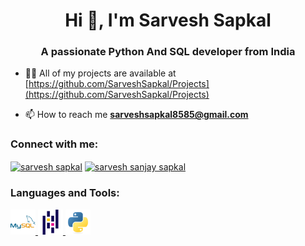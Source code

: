 <h1 align="center">Hi 👋, I'm Sarvesh Sapkal</h1>
<h3 align="center">A passionate Python And SQL developer from India</h3>

- 👨‍💻 All of my projects are available at [https://github.com/SarveshSapkal/Projects](https://github.com/SarveshSapkal/Projects)

- 📫 How to reach me **sarveshsapkal8585@gmail.com**

<h3 align="left">Connect with me:</h3>
<p align="left">
<a href="https://linkedin.com/in/sarvesh sapkal" target="blank"><img align="center" src="https://raw.githubusercontent.com/rahuldkjain/github-profile-readme-generator/master/src/images/icons/Social/linked-in-alt.svg" alt="sarvesh sapkal" height="30" width="40" /></a>
<a href="https://instagram.com/sarvesh sanjay sapkal" target="blank"><img align="center" src="https://raw.githubusercontent.com/rahuldkjain/github-profile-readme-generator/master/src/images/icons/Social/instagram.svg" alt="sarvesh sanjay sapkal" height="30" width="40" /></a>
</p>

<h3 align="left">Languages and Tools:</h3>
<p align="left"> <a href="https://www.mysql.com/" target="_blank" rel="noreferrer"> <img src="https://raw.githubusercontent.com/devicons/devicon/master/icons/mysql/mysql-original-wordmark.svg" alt="mysql" width="40" height="40"/> </a> <a href="https://pandas.pydata.org/" target="_blank" rel="noreferrer"> <img src="https://raw.githubusercontent.com/devicons/devicon/2ae2a900d2f041da66e950e4d48052658d850630/icons/pandas/pandas-original.svg" alt="pandas" width="40" height="40"/> </a> <a href="https://www.python.org" target="_blank" rel="noreferrer"> <img src="https://raw.githubusercontent.com/devicons/devicon/master/icons/python/python-original.svg" alt="python" width="40" height="40"/> </a> </p>
